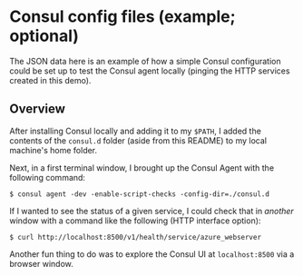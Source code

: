 # Consul config files (example; optional)

The JSON data here is an example of how a simple Consul configuration could be set up to test the Consul agent locally (pinging the HTTP services created in this demo).

## Overview

After installing Consul locally and adding it to my `$PATH`, I added the contents of the `consul.d` folder (aside from this README) to my local machine's home folder.

Next, in a first terminal window, I brought up the Consul Agent with the following command:

```
$ consul agent -dev -enable-script-checks -config-dir=./consul.d
```

If I wanted to see the status of a given service, I could check that in _another_ window with a command like the following (HTTP interface option):

```
$ curl http://localhost:8500/v1/health/service/azure_webserver
```

Another fun thing to do was to explore the Consul UI at `localhost:8500` via a browser window.

